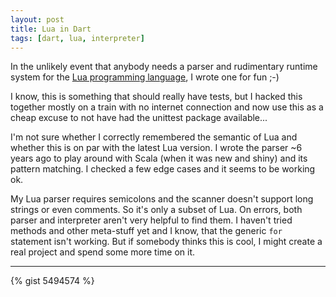 ```yaml
---
layout: post
title: Lua in Dart
tags: [dart, lua, interpreter]
---
```

In the unlikely event that anybody needs a parser and rudimentary runtime system for the [Lua programming language](http://www.lua.org/), I wrote one for fun ;-)

I know, this is something that should really have tests, but I hacked this together mostly on a train with no internet connection and now use this as a cheap excuse to not have had the unittest package available...

I'm not sure whether I correctly remembered the semantic of Lua and whether this is on par with the latest Lua version. I wrote the parser ~6 years ago to play around with Scala (when it was new and shiny) and its pattern matching. I checked a few edge cases and it seems to be working ok.

My Lua parser requires semicolons and the scanner doesn't support long strings or even comments. So it's only a subset of Lua. On errors, both parser and interpreter aren't very helpful to find them. I haven't tried methods and other meta-stuff yet and I know, that the generic `for` statement isn't working. But if somebody thinks this is cool, I might create a real project and spend some more time on it.

---

{% gist 5494574 %}
